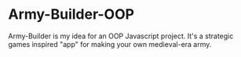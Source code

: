 # Army-Builder-OOP
Army-Builder is my idea for an OOP Javascript project. It's a strategic games inspired "app" for making your own medieval-era army.
